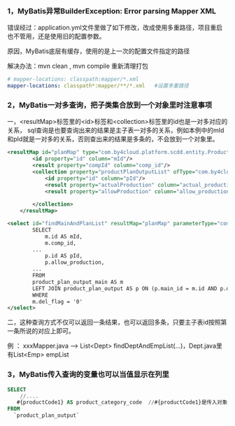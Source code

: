 ### 1，MyBatis异常BuilderException: Error parsing Mapper XML

错误经过：application.yml文件里做了如下修改，改成使用多重路径，项目重启也不管用，还是使用旧的配置参数。

原因，MyBatis底层有缓存，使用的是上一次的配置文件指定的路径

解决办法：mvn  clean  ,  mvn  compile  重新清理打包

```yaml
# mapper-locations: classpath:mapper/*.xml  
mapper-locations: classpath*:mapper/**/*.xml   #设置多重路径
```

### 2，MyBatis一对多查询，把子类集合放到一个对象里时注意事项

一，\<resultMap\>标签里的\<id\>标签和\<collection\>标签里的id也是一对多对应的关系，
sql查询是也要查询出来的结果是主子表一对多的关系，例如本例中的mId和pId就是一对多的关系，否则查出来的结果是多条的，不会放到一个对象里。

```xml
<resultMap id="planMap" type="com.by4cloud.platform.scdd.entity.ProductPlanOutputMain">
		<id property="id" column="mId"/>
		<result property="compId" column="comp_id"/>
		<collection property="productPlanOutputList" ofType="com.by4cloud.platform.scdd.entity.ProductPlanOutput">
			<id property="id" column="pId"/>
			<result property="actualProduction" column="actual_production"/>
			<result property="allowProduction" column="allow_production"/>
		
		</collection>
	</resultMap>

```



```xml
<select id="findMainAndPlanList" resultMap="planMap" parameterType="com.by4cloud.platform.scdd.entity.ProductPlanOutputMain">
		SELECT
			m.id AS mId,
			m.comp_id,
		...
			p.id AS pId,
			p.allow_production,
		...
		FROM
		product_plan_output_main AS m
		LEFT JOIN product_plan_output AS p ON (p.main_id = m.id AND p.del_flag = '0' )
		WHERE
		m.del_flag = '0'		
</select>
```

二，这种查询方式不仅可以返回一条结果，也可以返回多条，只要主子表id按照第一条所说的对应上即可。

例 ： xxxMapper.java --> List\<Dept\>  findDeptAndEmpList(...)，Dept.java里有List\<Emp\>  empList

### 3，MyBatis传入查询的变量也可以当值显示在列里

```sql
SELECT
	//....
   #{productCode1} AS product_category_code  //#{productCode1}是传入对象的一个属性
FROM
  `product_plan_output` 
```



